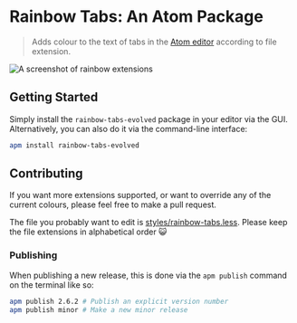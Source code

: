 # Rainbow Tabs: An Atom Package

> Adds colour to the text of tabs in the [Atom editor](https://atom.io/) according to file extension.

![A screenshot of rainbow extensions](https://raw.githubusercontent.com/graemeboy/rainbow-tabs/master/resources/screenshot1.png)

## Getting Started
Simply install the `rainbow-tabs-evolved` package in your editor via the GUI. Alternatively, you can also do it via the command-line interface:

```bash
apm install rainbow-tabs-evolved
```

## Contributing
If you want more extensions supported, or want to override any of the current colours, please feel free to make a pull request.

The file you probably want to edit is [styles/rainbow-tabs.less](https://github.com/sbrl/rainbow-tabs/blob/master/styles/rainbow-tabs.less). Please keep the file extensions in alphabetical order :smiley_cat:

### Publishing
When publishing a new release, this is done via the `apm publish` command on the terminal like so:

```bash
apm publish 2.6.2 # Publish an explicit version number
apm publish minor # Make a new minor release
```
